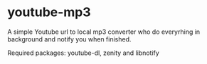 # youtube-mp3
A simple Youtube url to local mp3 converter who do everyrhing in background and notify you when finished.

Required packages: youtube-dl, zenity and libnotify
